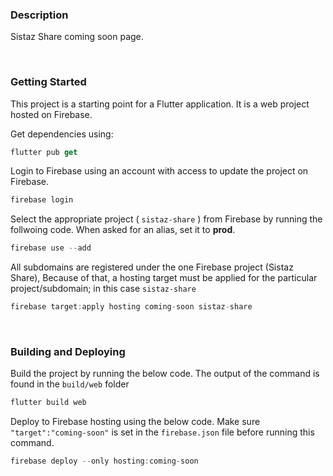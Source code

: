 ### Description
Sistaz Share coming soon page.

<br>

### Getting Started

This project is a starting point for a Flutter application. It is a web project hosted on Firebase.

Get dependencies using:
```dart
flutter pub get
```

Login to Firebase using an account with access to update the project on Firebase.
```dart
firebase login
```

Select the appropriate project ( ```sistaz-share``` ) from Firebase by running the follwoing code. When asked for an alias, set it to **prod**.
```dart
firebase use --add
```

All subdomains are registered under the one Firebase project (Sistaz Share), Because of that, a hosting target must be applied for the particular project/subdomain; in this case ```sistaz-share```

```dart
firebase target:apply hosting coming-soon sistaz-share
```

<br>

### Building and Deploying

Build the project by running the below code. The output of the command is found in the ```build/web``` folder
```dart
flutter build web
```

Deploy to Firebase hosting using the below code. Make sure ```"target":"coming-soon"``` is set in the ```firebase.json``` file before running this command.
```dart
firebase deploy --only hosting:coming-soon
```
